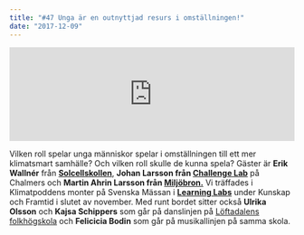 ```yaml
---
title: "#47 Unga är en outnyttjad resurs i omställningen!"
date: "2017-12-09"
---
```


<iframe src="https://w.soundcloud.com/player/?url=https%3A//api.soundcloud.com/tracks/367088003&amp;color=ff5500&amp;auto_play=false&amp;hide_related=false&amp;show_comments=true&amp;show_user=true&amp;show_reposts=false" width="100%" height="166" frameborder="no" scrolling="no"></iframe>

Vilken roll spelar unga människor spelar i omställningen till ett mer klimatsmart samhälle? Och vilken roll skulle de kunna spela? Gäster är **Erik Wallnér** från [**Solcellskollen**](https://www.solcellskollen.se/), **Johan Larsson från [Challenge Lab](https://www.challengelab.org/)** på Chalmers och **Martin Ahrin Larsson från [Miljöbron.](http://vastragotaland.miljobron.se/)** Vi träffades i Klimatpoddens monter på Svenska Mässan i [**Learning Labs**](http://massor.svenskamassan.se/Nyheter/Framtidens-utmaningar-pa-nya-Learning-Labs/) under Kunskap och Framtid i slutet av november. Med runt bordet sitter också **Ulrika Olsson** och **Kajsa Schippers** som går på danslinjen på [Löftadalens folkhögskola](http://www.regionhalland.se/loftadalen) och **Felicicia Bodin** som går på musikallinjen på samma skola.
